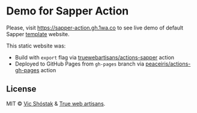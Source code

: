 # Demo for Sapper Action

Please, visit https://sapper-action.gh.1wa.co to see live demo of default Sapper [template](https://github.com/sveltejs/sapper-template) website.

This static website was:

- Build with `export` flag via [truewebartisans/actions-sapper](https://github.com/truewebartisans/actions-sapper) action
- Deployed to GitHub Pages from `gh-pages` branch via [peaceiris/actions-gh-pages](https://github.com/peaceiris/actions-gh-pages) action

## License

MIT &copy; [Vic Shóstak](https://github.com/koddr) & [True web artisans](https://1wa.co/).
